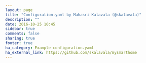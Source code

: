 ```yaml
---
layout: page
title: "Configuration.yaml by Mahasri Kalavala (@skalavala)"
description: ""
date: 2016-10-25 10:45
sidebar: true
comments: false
sharing: true
footer: true
ha_category: Example configuration.yaml
ha_external_link: https://github.com/skalavala/mysmarthome
---
```

